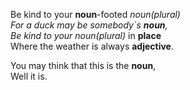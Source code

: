 Be kind to your __noun__-footed __noun_(plural)__\
For a duck may be somebody`s __noun__,\
Be kind to your __noun_(plural)__ in __place__\
Where the weather is always __adjective__.

You may think that this is the __noun__,\
Well it is.